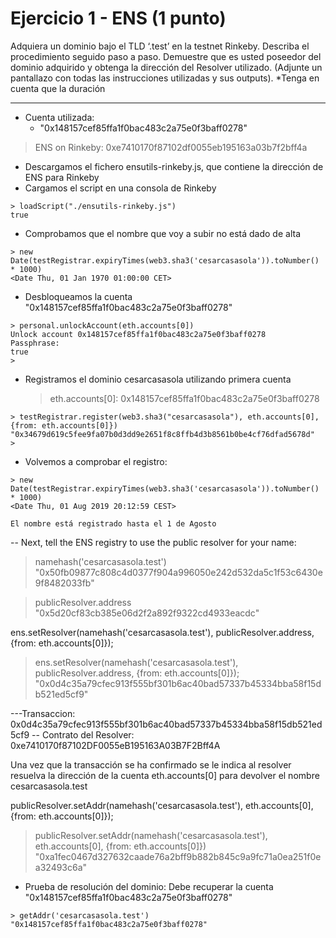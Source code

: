 # Ejercicio 1 - ENS (1 punto)
Adquiera un dominio bajo el TLD ‘.test’ en la testnet Rinkeby.
Describa el procedimiento seguido paso a paso.
Demuestre que es usted poseedor del dominio adquirido y obtenga la dirección del
Resolver utilizado. (Adjunte un pantallazo con todas las instrucciones utilizadas y sus
outputs).
*Tenga en cuenta que la duración

----

- Cuenta utilizada: 
  - "0x148157cef85ffa1f0bac483c2a75e0f3baff0278"

>ENS on Rinkeby: 0xe7410170f87102df0055eb195163a03b7f2bff4a

- Descargamos el fichero ensutils-rinkeby.js, que contiene la dirección de ENS para Rinkeby
- Cargamos el script en una consola de Rinkeby

~~~
> loadScript("./ensutils-rinkeby.js")
true
~~~

- Comprobamos que el nombre que voy a subir no está dado de alta
~~~
> new Date(testRegistrar.expiryTimes(web3.sha3('cesarcasasola')).toNumber() * 1000)
<Date Thu, 01 Jan 1970 01:00:00 CET>
~~~

- Desbloqueamos la cuenta "0x148157cef85ffa1f0bac483c2a75e0f3baff0278"
~~~~
> personal.unlockAccount(eth.accounts[0])
Unlock account 0x148157cef85ffa1f0bac483c2a75e0f3baff0278
Passphrase: 
true
> 
~~~~

- Registramos el dominio cesarcasasola utilizando primera cuenta
  >eth.accounts[0]: 0x148157cef85ffa1f0bac483c2a75e0f3baff0278
~~~~
> testRegistrar.register(web3.sha3("cesarcasasola"), eth.accounts[0], {from: eth.accounts[0]})
"0x34679d619c5fee9fa07b0d3dd9e2651f8c8ffb4d3b8561b0be4cf76dfad5678d"
> 
~~~~

- Volvemos a comprobar el registro:
~~~~
> new Date(testRegistrar.expiryTimes(web3.sha3('cesarcasasola')).toNumber() * 1000)
<Date Thu, 01 Aug 2019 20:12:59 CEST>

El nombre está registrado hasta el 1 de Agosto
~~~~

-- Next, tell the ENS registry to use the public resolver for your name:

> namehash('cesarcasasola.test')
"0x50fb09877c808c4d0377f904a996050e242d532da5c1f53c6430e9f8482033fb"
> 

> publicResolver.address
"0x5d20cf83cb385e06d2f2a892f9322cd4933eacdc"


ens.setResolver(namehash('cesarcasasola.test'), publicResolver.address, {from: eth.accounts[0]});


> ens.setResolver(namehash('cesarcasasola.test'), publicResolver.address, {from: eth.accounts[0]});
"0x0d4c35a79cfec913f555bf301b6ac40bad57337b45334bba58f15db521ed5cf9"
> 

---Transaccion: 0x0d4c35a79cfec913f555bf301b6ac40bad57337b45334bba58f15db521ed5cf9
-- Contrato del Resolver:  0xe7410170f87102DF0055eB195163A03B7F2Bff4A


Una vez que la transacción se ha confirmado se le indica al resolver resuelva la dirección de la cuenta eth.accounts[0] para devolver el nombre cesarcasasola.test 
 
publicResolver.setAddr(namehash('cesarcasasola.test'), eth.accounts[0], {from: eth.accounts[0]});

> publicResolver.setAddr(namehash('cesarcasasola.test'), eth.accounts[0], {from: eth.accounts[0]})
"0xa1fec0467d327632caade76a2bff9b882b845c9a9fc71a0ea251f0ea32493c6a"

- Prueba de resolución del dominio: Debe recuperar la cuenta "0x148157cef85ffa1f0bac483c2a75e0f3baff0278"
~~~~
> getAddr('cesarcasasola.test')
"0x148157cef85ffa1f0bac483c2a75e0f3baff0278"
~~~~
